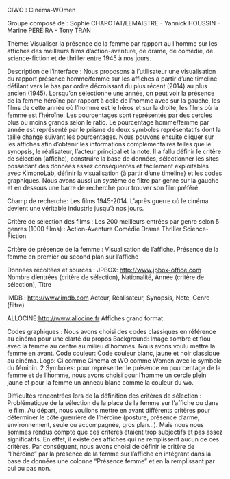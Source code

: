CIWO : CInéma-WOmen

Groupe composé de : Sophie CHAPOTAT/LEMAISTRE - Yannick HOUSSIN - Marine PEREIRA - Tony TRAN

Thème: 
Visualiser la présence de la femme par rapport au l’homme sur les affiches des meilleurs films d’action-aventure, de drame, de comédie, de science-fiction et de thriller entre 1945 à nos jours.


Description de l’interface :
Nous proposons à l’utilisateur une visualisation du rapport présence homme/femme sur les affiches à partir d’une timeline défilant vers le bas par ordre décroissant du plus récent (2014) au plus ancien (1945). Lorsqu’on sélectionne une année, on peut voir la présence de la femme héroïne par rapport à celle de l’homme avec sur la gauche, les films de cette année où l’homme est le héros et sur la droite, les films où la femme est l’héroïne. Les pourcentages sont représentés par des cercles plus ou moins grands selon le ratio. Le pourcentage homme/femme par année est représenté par le prisme de deux symboles représentatifs dont la taille change suivant les pourcentages.
Nous pouvons ensuite cliquer sur les affiches afin d’obtenir les informations complémentaires telles que le synopsis, le réalisateur, l’acteur principal et la note. Il a fallu définir le critère de sélection (affiche), construire la base de données, sélectionner les sites possédant des données assez conséquentes et facilement exploitables avec KimonoLab, définir la visualisation (à partir d’une timeline) et les codes graphiques.
Nous avons aussi un système de filtre par genre sur la gauche et en dessous une barre de recherche pour trouver son film préféré.

Champ de recherche:
Les films 1945-2014. L’après guerre où le cinéma devient une véritable industrie jusqu’à nos jours.

Critère de sélection des films :
Les 200 meilleurs entrées par genre selon 5 genres (1000 films) :
Action-Aventure
Comédie
Drame
Thriller
Science-Fiction

Critère de présence de la femme :
Visualisation de l’affiche. Présence de la femme en premier ou second plan sur l’affiche 

Données récoltées et sources :
JPBOX: http://www.jpbox-office.com
Nombre d’entrées (critère de sélection), Nationalité, Année (critère de sélection), Titre

IMDB : http://www.imdb.com
Acteur, Réalisateur, Synopsis, Note, Genre (filtre)

ALLOCINE:http://www.allocine.fr
Affiches grand format

Codes graphiques :
Nous avons choisi des codes classiques en référence au cinéma pour une clarté du propos
Background: Image sombre et flou avec la femme au centre au milieu d’hommes. Nous avons voulu mettre la femme en avant.
Code couleur: Code couleur blanc, jaune et noir classique au cinéma. 
Logo: Ci comme Cinéma et WO comme Women avec le symbole du féminin.
2 Symboles: pour représenter le présence en pourcentage de la femme et de l’homme, nous avons choisi pour l’homme un cercle plein jaune et pour la femme un anneau blanc comme la couleur du wo.

Difficultés rencontrées lors de la définition des critères de sélection :
Problématique de la sélection de la place de la femme sur l’affiche ou dans le film.
Au départ, nous voulions mettre en avant différents critères pour déterminer le côté guerrière de l’héroïne (posture, présence d’arme, environnement, seule ou accompagnée, gros plan…). Mais nous nous sommes rendus compte que ces critères étaient trop subjectifs et pas assez significatifs. En effet, il existe des affiches qui ne remplissent aucun de ces critères. Par conséquent, nous avons choisi de définir le critère de “l’héroïne” par la présence de la femme sur l’affiche en intégrant dans la base de données une colonne “Présence femme” et en la remplissant par oui ou pas non. 
